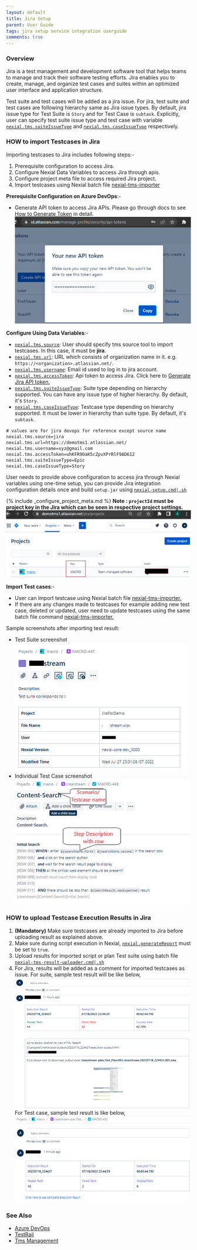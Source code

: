 ```yaml
---
layout: default
title: Jira Setup
parent: User Guide
tags: jira setup service integration userguide
comments: true
---
```


### Overview
Jira is a test management and development software tool that helps teams to manage and track their software testing
efforts. Jira enables you to create, manage, and organize test cases and suites within an optimized user interface
and application structure.

Test suite and test cases will be added as a jira issue. For jira, test suite and test cases are following hierarchy 
same as Jira issue types. By default, jira issue type for Test Suite is `Story` and for Test Case is `subtask`. 
Explicitly, user can specify test suite issue type and test case with variable [`nexial.tms.suiteIssueType`](../systemvars/index#nexial.tms.suiteIssueType)
and [`nexial.tms.caseIssueType`](../systemvars/index#nexial.tms.caseIssueType) respectively.

### HOW to import Testcases in Jira
Importing testcases to Jira includes following steps:-
1. Prerequisite configuration to access Jira.
2. Configure Nexial Data Variables to access Jira through apis.
3. Configure project meta file to access required Jira project.
4. Import testcases using Nexial batch file [nexial-tms-importer](./BatchFiles#nexial-tms-importer)

**Prerequisite Configuration on Azure DevOps**:-<br/>
- Generate API token to access Jira APIs. Please go through docs to see
  [How to Generate Token](https://support.atlassian.com/atlassian-account/docs/manage-api-tokens-for-your-atlassian-account/) in detail.<br/>
  ![](image/JiraSetup_01.png)<br/>

**Configure Using Data Variables**:-<br/>
- [`nexial.tms.source`](../systemvars/index#nexial.tms.source): User should specify tms source tool to import testcases. In this case, it must be **jira**.
- [`nexial.tms.url`](../systemvars/index#nexial.tms.url): URL which consists of organization name in it. e.g. `https://<organization>.atlassian.net/`.
- [`nexial.tms.username`](../systemvars/index#nexial.tms.username): Email id used to log in to jira account.
- [`nexial.tms.accessToken`](../systemvars/index#nexial.tms.accessToken): Api token to access Jira. Click here to [Generate Jira API token.](https://id.atlassian.com/login?application=manage-profile)
- [`nexial.tms.suiteIssueType`](../systemvars/index#nexial.tms.suiteIssueType): Suite type depending on hierarchy supported. You can have any issue type of higher hierarchy. By default, it's `Story`.
- [`nexial.tms.caseIssueType`](../systemvars/index#nexial.tms.caseIssueType): Testcase type depending on hierarchy supported. It must be lower in hierarchy than suite type. By default, it's `subtask`.

~~~
# values are for jira devops for reference except source name
nexial.tms.source=jira
nexial.tms.url=https://demotms1.atlassian.net/
nexial.tms.username=xyz@gmail.com
nexial.tms.accessToken=uhKFR9OaK5cZpvXPrRlF9AD612
nexial.tms.suiteIssueType=Epic
nexial.tms.caseIssueType=Story
~~~

User needs to provide above configuration to access jira through Nexial variables using one-time setup, you can provide 
Jira integration configuration details once and build `setup.jar` using [`nexial-setup.cmd|.sh`](BatchFiles#nexial-setup) 

{% include _configure_project_meta.md %}
**Note : `projectId` must be project key in the Jira which can be seen in respective project settings.**
![](./image/JiraSetup_02.png)

**Import Test cases**:-
- User can import testcase using Nexial batch file [nexial-tms-importer.](BatchFiles#nexial-tms-importer)
- If there are any changes made to testcases for example adding new test case, deleted or updated,
  user need to update testcases using the same batch file command [nexial-tms-importer.](BatchFiles#nexial-tms-importer)

Sample screenshots after importing test result:<br/>
- Test Suite screenshot
  ![](image/JiraSetup_05.png)
- Individual Test Case screenshot
  ![](image/JiraSetup_06.png)

### HOW to upload Testcase Execution Results in Jira
1. **(Mandatory)** Make sure testcases are already imported to Jira before uploading result as explained above.
2. Make sure during script execution in Nexial, [`nexial.generateReport`](../systemvars/index#nexial.generateReport) must be set to `true`.
3. Upload results for imported script or plan Test suite using batch file [`nexial-tms-result-uploader.cmd|.sh`](BatchFiles#nexial-tms-result-uploader)
4. For Jira, results will be added as a comment for imported testcases as issue. For suite, sample test result will be 
like below,<br/>
![](image/JiraSetup_03.png) <br/> 
For Test case, sample test result is like below,<br/>
 ![](image/JiraSetup_04.png)

### See Also
- [Azure DevOps](AzureDevOpsSetup)
- [TestRail](TestRailSetup)
- [Tms Management](TmsManagement)
